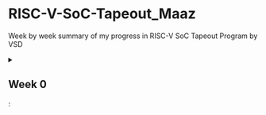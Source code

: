 # RISC-V-SoC-Tapeout_Maaz
Week by week summary of my progress in RISC-V SoC Tapeout Program by VSD
<details>
<summary><h2>Week 0</h2>:</summary>
Summary of the introductary video:
Learned the entire flow of designing a RISC-V SoC, starting with a C code model of its functionalities, then moving to HDL code (usually in Verilog/SystemVerilog/Chisel) while ensuring that the code is synthesizable. The respective HDL blocks are then integrated into an SoC (System-on-Chip). From this, a GDSII file is generated and sent for tapeout. The fabricated chip is assembled on a board with peripherals, and the same C code is run to check if it still provides the intended functionalities,something that must be verified at each step.

<h3>Installing Yosys</h3>
```# Install dependencies
sudo apt-get install git build-essential clang bison flex  \

libreadline-dev gawk tcl-dev libffi-dev graphviz xdot \

pkg-config python3 libboost-system-dev libboost-python-dev \

libboost-filesystem-dev zlib1g-dev make -y

git clone https://github.com/YosysHQ/yosys.git

cd yosys

make

sudo make install

yosys -V ```

![yosys](url)

<h3>Installing iVerilog</h3>
```sudo apt-get update

sudo apt-get install iverilog ```
![iVerilog](url)

<h3>Installing Gtkwave</h3>
```sudo apt-get update
sudo apt install gtkwave```
![GTKWave](url)

